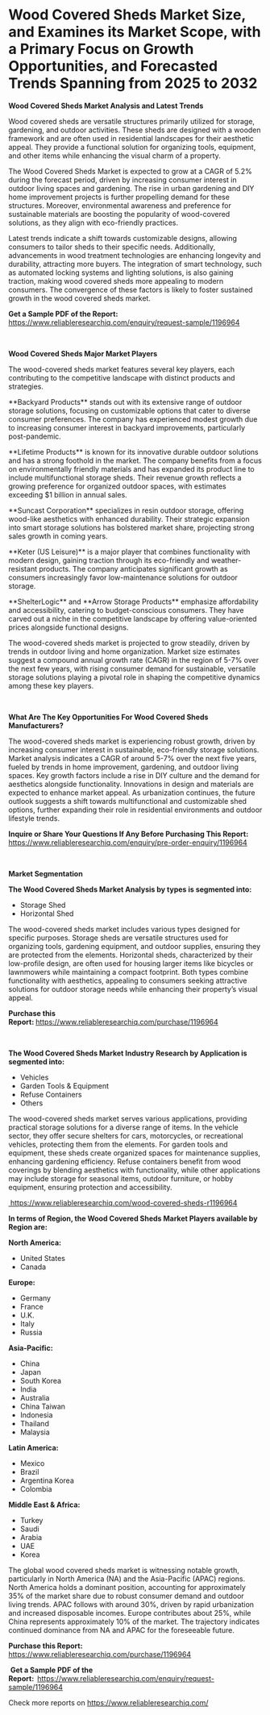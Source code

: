 <p><h1>Wood Covered Sheds Market Size, and Examines its Market Scope, with a Primary Focus on Growth Opportunities, and Forecasted Trends Spanning from 2025 to 2032</h1></p><p><strong>Wood Covered Sheds Market Analysis and Latest Trends</strong></p>
<p><p>Wood covered sheds are versatile structures primarily utilized for storage, gardening, and outdoor activities. These sheds are designed with a wooden framework and are often used in residential landscapes for their aesthetic appeal. They provide a functional solution for organizing tools, equipment, and other items while enhancing the visual charm of a property.</p><p>The Wood Covered Sheds Market is expected to grow at a CAGR of 5.2% during the forecast period, driven by increasing consumer interest in outdoor living spaces and gardening. The rise in urban gardening and DIY home improvement projects is further propelling demand for these structures. Moreover, environmental awareness and preference for sustainable materials are boosting the popularity of wood-covered solutions, as they align with eco-friendly practices.</p><p>Latest trends indicate a shift towards customizable designs, allowing consumers to tailor sheds to their specific needs. Additionally, advancements in wood treatment technologies are enhancing longevity and durability, attracting more buyers. The integration of smart technology, such as automated locking systems and lighting solutions, is also gaining traction, making wood covered sheds more appealing to modern consumers. The convergence of these factors is likely to foster sustained growth in the wood covered sheds market.</p></p>
<p><strong>Get a Sample PDF of the Report:&nbsp;</strong> <a href="https://www.reliableresearchiq.com/enquiry/request-sample/1196964?utm_campaign=2298&utm_medium=2&utm_source=Github&utm_content=ia&utm_term=09022025&utm_id=wood-covered-sheds">https://www.reliableresearchiq.com/enquiry/request-sample/1196964</a></p>
<p>&nbsp;</p>
<p><strong>Wood Covered Sheds Major Market Players</strong></p>
<p><p>The wood-covered sheds market features several key players, each contributing to the competitive landscape with distinct products and strategies. </p><p>**Backyard Products** stands out with its extensive range of outdoor storage solutions, focusing on customizable options that cater to diverse consumer preferences. The company has experienced modest growth due to increasing consumer interest in backyard improvements, particularly post-pandemic.</p><p>**Lifetime Products** is known for its innovative durable outdoor solutions and has a strong foothold in the market. The company benefits from a focus on environmentally friendly materials and has expanded its product line to include multifunctional storage sheds. Their revenue growth reflects a growing preference for organized outdoor spaces, with estimates exceeding $1 billion in annual sales.</p><p>**Suncast Corporation** specializes in resin outdoor storage, offering wood-like aesthetics with enhanced durability. Their strategic expansion into smart storage solutions has bolstered market share, projecting strong sales growth in coming years. </p><p>**Keter (US Leisure)** is a major player that combines functionality with modern design, gaining traction through its eco-friendly and weather-resistant products. The company anticipates significant growth as consumers increasingly favor low-maintenance solutions for outdoor storage.</p><p>**ShelterLogic** and **Arrow Storage Products** emphasize affordability and accessibility, catering to budget-conscious consumers. They have carved out a niche in the competitive landscape by offering value-oriented prices alongside functional designs.</p><p>The wood-covered sheds market is projected to grow steadily, driven by trends in outdoor living and home organization. Market size estimates suggest a compound annual growth rate (CAGR) in the region of 5-7% over the next few years, with rising consumer demand for sustainable, versatile storage solutions playing a pivotal role in shaping the competitive dynamics among these key players.</p></p>
<p>&nbsp;</p>
<p><strong>What Are The Key Opportunities For Wood Covered Sheds Manufacturers?</strong></p>
<p><p>The wood-covered sheds market is experiencing robust growth, driven by increasing consumer interest in sustainable, eco-friendly storage solutions. Market analysis indicates a CAGR of around 5-7% over the next five years, fueled by trends in home improvement, gardening, and outdoor living spaces. Key growth factors include a rise in DIY culture and the demand for aesthetics alongside functionality. Innovations in design and materials are expected to enhance market appeal. As urbanization continues, the future outlook suggests a shift towards multifunctional and customizable shed options, further expanding their role in residential environments and outdoor lifestyle trends.</p></p>
<p><strong>Inquire or Share Your Questions If Any Before Purchasing This Report:</strong> <a href="https://www.reliableresearchiq.com/enquiry/pre-order-enquiry/1196964?utm_campaign=2298&utm_medium=2&utm_source=Github&utm_content=ia&utm_term=09022025&utm_id=wood-covered-sheds">https://www.reliableresearchiq.com/enquiry/pre-order-enquiry/1196964</a></p>
<p>&nbsp;</p>
<p><strong>Market Segmentation</strong></p>
<p><strong>The Wood Covered Sheds Market Analysis by types is segmented into:</strong></p>
<p><ul><li>Storage Shed</li><li>Horizontal Shed</li></ul></p>
<p><p>The wood-covered sheds market includes various types designed for specific purposes. Storage sheds are versatile structures used for organizing tools, gardening equipment, and outdoor supplies, ensuring they are protected from the elements. Horizontal sheds, characterized by their low-profile design, are often used for housing larger items like bicycles or lawnmowers while maintaining a compact footprint. Both types combine functionality with aesthetics, appealing to consumers seeking attractive solutions for outdoor storage needs while enhancing their property’s visual appeal.</p></p>
<p><strong>Purchase this Report:&nbsp;</strong><a href="https://www.reliableresearchiq.com/purchase/1196964?utm_campaign=2298&utm_medium=2&utm_source=Github&utm_content=ia&utm_term=09022025&utm_id=wood-covered-sheds">https://www.reliableresearchiq.com/purchase/1196964</a></p>
<p>&nbsp;</p>
<p><strong>The Wood Covered Sheds Market Industry Research by Application is segmented into:</strong></p>
<p><ul><li>Vehicles</li><li>Garden Tools & Equipment</li><li>Refuse Containers</li><li>Others</li></ul></p>
<p><p>The wood-covered sheds market serves various applications, providing practical storage solutions for a diverse range of items. In the vehicle sector, they offer secure shelters for cars, motorcycles, or recreational vehicles, protecting them from the elements. For garden tools and equipment, these sheds create organized spaces for maintenance supplies, enhancing gardening efficiency. Refuse containers benefit from wood coverings by blending aesthetics with functionality, while other applications may include storage for seasonal items, outdoor furniture, or hobby equipment, ensuring protection and accessibility.</p></p>
<p><a href="https://www.reliableresearchiq.com/wood-covered-sheds-r1196964?utm_campaign=2298&utm_medium=2&utm_source=Github&utm_content=ia&utm_term=09022025&utm_id=wood-covered-sheds">&nbsp;https://www.reliableresearchiq.com/wood-covered-sheds-r1196964</a></p>
<p><strong>In terms of Region, the Wood Covered Sheds Market Players available by Region are:</strong></p>
<p>
    <p> <strong> North America: </strong>
        <ul>
            <li>United States</li>
            <li>Canada</li>
        </ul>
        </p> 
    <p> <strong> Europe: </strong>
        <ul>
            <li>Germany</li>
            <li>France</li>
            <li>U.K.</li>
            <li>Italy</li>
            <li>Russia</li>
        </ul>
        </p> 
    <p> <strong> Asia-Pacific: </strong>
        <ul>
            <li>China</li>
            <li>Japan</li>
            <li>South Korea</li>
            <li>India</li>
            <li>Australia</li>
            <li>China Taiwan</li>
            <li>Indonesia</li>
            <li>Thailand</li>
            <li>Malaysia</li>
        </ul>
        </p> 
    <p> <strong> Latin America: </strong>
        <ul>
            <li>Mexico</li>
            <li>Brazil</li>
            <li>Argentina Korea</li>
            <li>Colombia</li>
        </ul>
        </p> 
    <p> <strong> Middle East & Africa: </strong>
        <ul>
            <li>Turkey</li>
            <li>Saudi</li>
            <li>Arabia</li>
            <li>UAE</li>
            <li>Korea</li>
        </ul>
    </p>
    </p>
<p><p>The global wood covered sheds market is witnessing notable growth, particularly in North America (NA) and the Asia-Pacific (APAC) regions. North America holds a dominant position, accounting for approximately 35% of the market share due to robust consumer demand and outdoor living trends. APAC follows with around 30%, driven by rapid urbanization and increased disposable incomes. Europe contributes about 25%, while China represents approximately 10% of the market. The trajectory indicates continued dominance from NA and APAC for the foreseeable future.</p></p>
<p><strong>Purchase this Report: </strong><a href="https://www.reliableresearchiq.com/purchase/1196964?utm_campaign=2298&utm_medium=2&utm_source=Github&utm_content=ia&utm_term=09022025&utm_id=wood-covered-sheds">https://www.reliableresearchiq.com/purchase/1196964</a></p>
<p>&nbsp;<strong>Get a Sample PDF of the Report:&nbsp;&nbsp;</strong><a href="https://www.reliableresearchiq.com/enquiry/request-sample/1196964?utm_campaign=2298&utm_medium=2&utm_source=Github&utm_content=ia&utm_term=09022025&utm_id=wood-covered-sheds">https://www.reliableresearchiq.com/enquiry/request-sample/1196964</a></p>
<p><strong></strong></p>
<p>Check more reports on <a href="https://www.reliableresearchiq.com/?utm_campaign=2298&utm_medium=2&utm_source=Github&utm_content=ia&utm_term=09022025&utm_id=wood-covered-sheds">https://www.reliableresearchiq.com/</a></p>